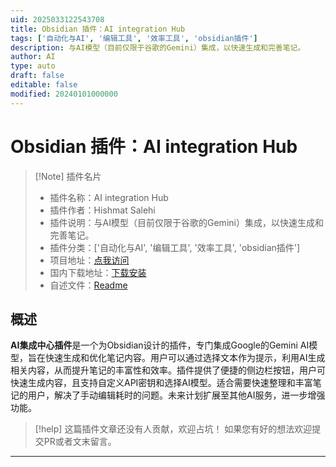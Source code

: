 ```yaml
---
uid: 2025033122543708
title: Obsidian 插件：AI integration Hub
tags: ['自动化与AI', '编辑工具', '效率工具', 'obsidian插件']
description: 与AI模型（目前仅限于谷歌的Gemini）集成，以快速生成和完善笔记。
author: AI
type: auto
draft: false
editable: false
modified: 20240101000000
---
```


# Obsidian 插件：AI integration Hub

> [!Note] 插件名片
> - 插件名称：AI integration Hub
> - 插件作者：Hishmat Salehi
> - 插件说明：与AI模型（目前仅限于谷歌的Gemini）集成，以快速生成和完善笔记。
> - 插件分类：['自动化与AI', '编辑工具', '效率工具', 'obsidian插件']
> - 项目地址：[点我访问](https://github.com/hish-math/obsidian-ai-hub)
> - 国内下载地址：[下载安装](https://pkmer.cn/products/plugin/pluginMarket/?ai-hub)
> - 自述文件：[Readme](https://ghproxy.net/https://raw.githubusercontent.com/hish-math/obsidian-ai-hub/master/README.md)



## 概述

**AI集成中心插件**是一个为Obsidian设计的插件，专门集成Google的Gemini AI模型，旨在快速生成和优化笔记内容。用户可以通过选择文本作为提示，利用AI生成相关内容，从而提升笔记的丰富性和效率。插件提供了便捷的侧边栏按钮，用户可快速生成内容，且支持自定义API密钥和选择AI模型。适合需要快速整理和丰富笔记的用户，解决了手动编辑耗时的问题。未来计划扩展至其他AI服务，进一步增强功能。


> [!help] 
> 这篇插件文章还没有人贡献，欢迎占坑！
> 如果您有好的想法欢迎提交PR或者文末留言。
> 

---




